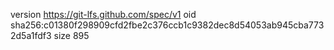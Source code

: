 version https://git-lfs.github.com/spec/v1
oid sha256:c01380f298909cfd2fbe2c376ccb1c9382dec8d54053ab945cba7732d5a1fdf3
size 895
